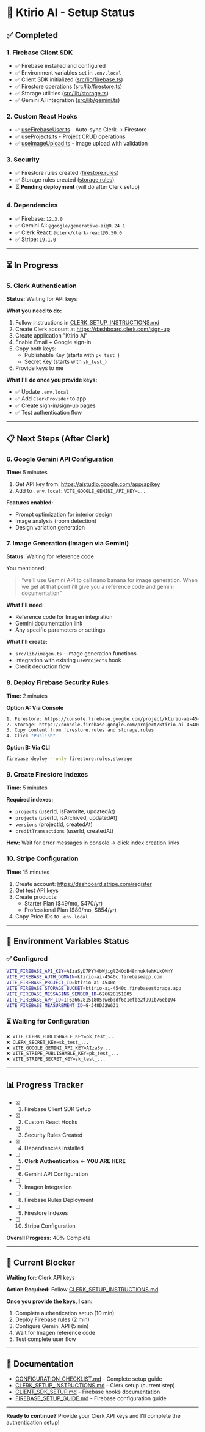 # 🚀 Ktirio AI - Setup Status

## ✅ Completed

### 1. Firebase Client SDK
- ✅ Firebase installed and configured
- ✅ Environment variables set in `.env.local`
- ✅ Client SDK initialized ([src/lib/firebase.ts](src/lib/firebase.ts))
- ✅ Firestore operations ([src/lib/firestore.ts](src/lib/firestore.ts))
- ✅ Storage utilities ([src/lib/storage.ts](src/lib/storage.ts))
- ✅ Gemini AI integration ([src/lib/gemini.ts](src/lib/gemini.ts))

### 2. Custom React Hooks
- ✅ [useFirebaseUser.ts](src/hooks/useFirebaseUser.ts) - Auto-sync Clerk → Firestore
- ✅ [useProjects.ts](src/hooks/useProjects.ts) - Project CRUD operations
- ✅ [useImageUpload.ts](src/hooks/useImageUpload.ts) - Image upload with validation

### 3. Security
- ✅ Firestore rules created ([firestore.rules](firestore.rules))
- ✅ Storage rules created ([storage.rules](storage.rules))
- ⏳ **Pending deployment** (will do after Clerk setup)

### 4. Dependencies
- ✅ Firebase: `12.3.0`
- ✅ Gemini AI: `@google/generative-ai@0.24.1`
- ✅ Clerk React: `@clerk/clerk-react@5.50.0`
- ✅ Stripe: `19.1.0`

---

## ⏳ In Progress

### 5. Clerk Authentication
**Status:** Waiting for API keys

**What you need to do:**
1. Follow instructions in [CLERK_SETUP_INSTRUCTIONS.md](CLERK_SETUP_INSTRUCTIONS.md)
2. Create Clerk account at https://dashboard.clerk.com/sign-up
3. Create application "Ktirio AI"
4. Enable Email + Google sign-in
5. Copy both keys:
   - Publishable Key (starts with `pk_test_`)
   - Secret Key (starts with `sk_test_`)
6. Provide keys to me

**What I'll do once you provide keys:**
- ✅ Update `.env.local`
- ✅ Add `ClerkProvider` to app
- ✅ Create sign-in/sign-up pages
- ✅ Test authentication flow

---

## 📋 Next Steps (After Clerk)

### 6. Google Gemini API Configuration
**Time:** 5 minutes

1. Get API key from: https://aistudio.google.com/app/apikey
2. Add to `.env.local`: `VITE_GOOGLE_GEMINI_API_KEY=...`

**Features enabled:**
- Prompt optimization for interior design
- Image analysis (room detection)
- Design variation generation

### 7. Image Generation (Imagen via Gemini)
**Status:** Waiting for reference code

You mentioned:
> "we'll use Gemini API to call nano banana for image generation. When we get at that point i'll give you a reference code and gemini documentation"

**What I'll need:**
- Reference code for Imagen integration
- Gemini documentation link
- Any specific parameters or settings

**What I'll create:**
- `src/lib/imagen.ts` - Image generation functions
- Integration with existing `useProjects` hook
- Credit deduction flow

### 8. Deploy Firebase Security Rules
**Time:** 2 minutes

**Option A: Via Console**
```bash
1. Firestore: https://console.firebase.google.com/project/ktirio-ai-4540c/firestore/rules
2. Storage: https://console.firebase.google.com/project/ktirio-ai-4540c/storage/rules
3. Copy content from firestore.rules and storage.rules
4. Click "Publish"
```

**Option B: Via CLI**
```bash
firebase deploy --only firestore:rules,storage
```

### 9. Create Firestore Indexes
**Time:** 5 minutes

**Required indexes:**
- `projects` (userId, isFavorite, updatedAt)
- `projects` (userId, isArchived, updatedAt)
- `versions` (projectId, createdAt)
- `creditTransactions` (userId, createdAt)

**How:** Wait for error messages in console → click index creation links

### 10. Stripe Configuration
**Time:** 15 minutes

1. Create account: https://dashboard.stripe.com/register
2. Get test API keys
3. Create products:
   - Starter Plan ($49/mo, $470/yr)
   - Professional Plan ($89/mo, $854/yr)
4. Copy Price IDs to `.env.local`

---

## 🔑 Environment Variables Status

### ✅ Configured
```bash
VITE_FIREBASE_API_KEY=AIzaSyD7PYY4bWjiglZ4QdB48nhuk4ehKLkOMnY
VITE_FIREBASE_AUTH_DOMAIN=ktirio-ai-4540c.firebaseapp.com
VITE_FIREBASE_PROJECT_ID=ktirio-ai-4540c
VITE_FIREBASE_STORAGE_BUCKET=ktirio-ai-4540c.firebasestorage.app
VITE_FIREBASE_MESSAGING_SENDER_ID=626628151805
VITE_FIREBASE_APP_ID=1:626628151805:web:df6e1efbe2f991b76eb194
VITE_FIREBASE_MEASUREMENT_ID=G-J48DJ2W6J1
```

### ⏳ Waiting for Configuration
```bash
❌ VITE_CLERK_PUBLISHABLE_KEY=pk_test_...
❌ CLERK_SECRET_KEY=sk_test_...
❌ VITE_GOOGLE_GEMINI_API_KEY=AIzaSy...
❌ VITE_STRIPE_PUBLISHABLE_KEY=pk_test_...
❌ VITE_STRIPE_SECRET_KEY=sk_test_...
```

---

## 📊 Progress Tracker

- [x] 1. Firebase Client SDK Setup
- [x] 2. Custom React Hooks
- [x] 3. Security Rules Created
- [x] 4. Dependencies Installed
- [ ] 5. **Clerk Authentication** ← **YOU ARE HERE**
- [ ] 6. Gemini API Configuration
- [ ] 7. Imagen Integration
- [ ] 8. Firebase Rules Deployment
- [ ] 9. Firestore Indexes
- [ ] 10. Stripe Configuration

**Overall Progress:** 40% Complete

---

## 🎯 Current Blocker

**Waiting for:** Clerk API keys

**Action Required:** Follow [CLERK_SETUP_INSTRUCTIONS.md](CLERK_SETUP_INSTRUCTIONS.md)

**Once you provide the keys, I can:**
1. Complete authentication setup (10 min)
2. Deploy Firebase rules (2 min)
3. Configure Gemini API (5 min)
4. Wait for Imagen reference code
5. Test complete user flow

---

## 📖 Documentation

- [CONFIGURATION_CHECKLIST.md](CONFIGURATION_CHECKLIST.md) - Complete setup guide
- [CLERK_SETUP_INSTRUCTIONS.md](CLERK_SETUP_INSTRUCTIONS.md) - Clerk setup (current step)
- [CLIENT_SDK_SETUP.md](CLIENT_SDK_SETUP.md) - Firebase hooks documentation
- [FIREBASE_SETUP_GUIDE.md](FIREBASE_SETUP_GUIDE.md) - Firebase configuration guide

---

**Ready to continue?** Provide your Clerk API keys and I'll complete the authentication setup!

